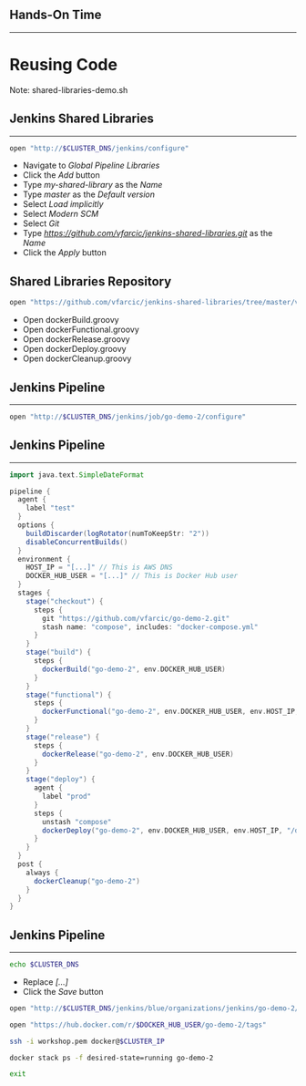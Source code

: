 ## Hands-On Time

---

# Reusing Code

Note:
shared-libraries-demo.sh


## Jenkins Shared Libraries

---

```bash
open "http://$CLUSTER_DNS/jenkins/configure"
```

* Navigate to *Global Pipeline Libraries*
* Click the *Add* button
* Type *my-shared-library* as the *Name*
* Type *master* as the *Default version*
* Select *Load implicitly*
* Select *Modern SCM*
* Select *Git*
* Type *https://github.com/vfarcic/jenkins-shared-libraries.git* as the *Name*
* Click the *Apply* button


## Shared Libraries Repository

```bash
open "https://github.com/vfarcic/jenkins-shared-libraries/tree/master/vars"
```

* Open dockerBuild.groovy
* Open dockerFunctional.groovy
* Open dockerRelease.groovy
* Open dockerDeploy.groovy
* Open dockerCleanup.groovy


## Jenkins Pipeline

---

```bash
open "http://$CLUSTER_DNS/jenkins/job/go-demo-2/configure"
```


## Jenkins Pipeline

---

```groovy
import java.text.SimpleDateFormat

pipeline {
  agent {
    label "test"
  }
  options {
    buildDiscarder(logRotator(numToKeepStr: "2"))
    disableConcurrentBuilds()
  }
  environment {
    HOST_IP = "[...]" // This is AWS DNS
    DOCKER_HUB_USER = "[...]" // This is Docker Hub user
  }
  stages {
    stage("checkout") {
      steps {
        git "https://github.com/vfarcic/go-demo-2.git"
        stash name: "compose", includes: "docker-compose.yml"
      }
    }
    stage("build") {
      steps {
        dockerBuild("go-demo-2", env.DOCKER_HUB_USER)
      }
    }
    stage("functional") {
      steps {
        dockerFunctional("go-demo-2", env.DOCKER_HUB_USER, env.HOST_IP, "/demo")
      }
    }
    stage("release") {
      steps {
        dockerRelease("go-demo-2", env.DOCKER_HUB_USER)
      }
    }
    stage("deploy") {
      agent {
        label "prod"
      }
      steps {
        unstash "compose"
        dockerDeploy("go-demo-2", env.DOCKER_HUB_USER, env.HOST_IP, "/demo")
      }
    }
  }
  post {
    always {
      dockerCleanup("go-demo-2")
    }
  }
}
```


## Jenkins Pipeline

---

```bash
echo $CLUSTER_DNS
```

* Replace *[...]*
* Click the *Save* button

```bash
open "http://$CLUSTER_DNS/jenkins/blue/organizations/jenkins/go-demo-2/activity"

open "https://hub.docker.com/r/$DOCKER_HUB_USER/go-demo-2/tags"

ssh -i workshop.pem docker@$CLUSTER_IP

docker stack ps -f desired-state=running go-demo-2

exit
```

